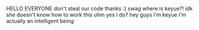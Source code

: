 HELLO EVERYONE
don't steal our code
thanks
:) swag
where is keyue?!
idk she doesn't know how to work this
uhm yes i do?
hey guys i'm keyue
i'm actually an intelligent being
